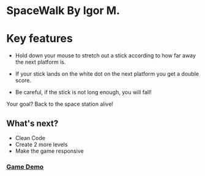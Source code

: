 # SpaceWalk By Igor M.

# Key features

- Hold down your mouse to stretch out a stick according to how far away the next platform is.

* If your stick lands on the white dot on the next platform you get a double score.

* Be careful, if the stick is not long enough, you will fall!

Your goal? Back to the space station alive!

## What's next?

- Clean Code
- Create 2 more levels
- Make the game responsive

### [Game Demo](https://igormonteiro-dev.github.io/SpaceWalk-Game/)
